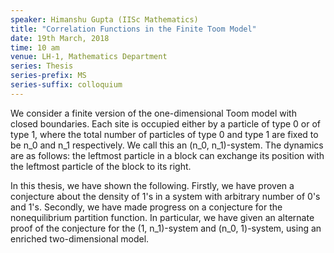```yaml
---
speaker: Himanshu Gupta (IISc Mathematics) 
title: "Correlation Functions in the Finite Toom Model"
date: 19th March, 2018
time: 10 am
venue: LH-1, Mathematics Department
series: Thesis
series-prefix: MS
series-suffix: colloquium
---
```


We consider a finite version of the one-dimensional Toom model with
closed boundaries. Each site is occupied either by a particle of type 0
or of type 1, where the total number of particles of type 0 and type 1
are fixed to be n_0 and n_1 respectively. We call this an (n_0,
n_1)-system. The dynamics are as follows: the leftmost particle in a
block can exchange its position with the leftmost particle of the block
to its right.

In this thesis, we have shown the following. Firstly, we have proven a
conjecture
about the density of 1's in a system with arbitrary number of 0's and
1's. Secondly,
we have made progress on a conjecture for the nonequilibrium partition
function. In
particular, we have given an alternate proof of the conjecture for the
(1, n_1)-system
and (n_0, 1)-system, using an enriched two-dimensional model.
